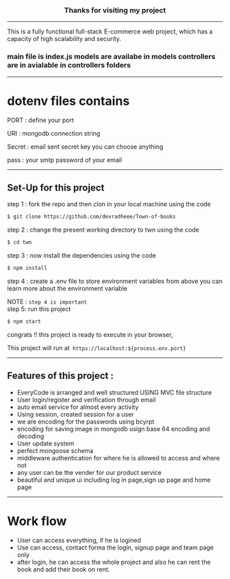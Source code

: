 ### <center> Thanks for visiting my project </center>
----
This is a fully functional full-stack E-commerce web project, which has a capacity of high scalability and security.

### main file is index.js models are availabe in models controllers are in avialable in controllers folders
----

# dotenv files contains

PORT : define your port

URI : mongodb connection string

Secret : email sent secret key you can choose anything

pass : your smtp password of your email

----

## Set-Up for this project

step 1 : fork the repo and then clon in your local machine using the code

```bash 
$ git clone https://github.com/devradheee/Town-of-books
 ```

step 2 : change the present working directory to twn using the code
```bash
$ cd twn
```

step 3 : now install the dependencies using the code
```bash
$ npm install
```
step 4 : create a .env file to store environment variables from above you can learn more about the environment variable

NOTE : ``` step 4 is important ```
<br/>
step 5: run this project
```bash
$ npm start
```

congrats !! this project is ready to execute in your browser,

This project will run at``` https://localhost:${process.env.port}```

---------------------

## <h2> Features of this project :</h2>
* EveryCode is arranged and well structured USING MVC file structure
* User login/register and verification through email
* auto email service for almost every activity
* Using session, created session for a user
* we are encoding for the passwords using bcyrpt
* encoding for saving image in mongodb usign base 64 encoding and decoding
* User update system
* perfect mongoose schema
* middleware authentication for where he is allowed to access and where not
* any user can be the vender for our product service 
* beautiful and unique ui including log in page,sign up page and home page

--------------------------------------

# Work flow 
* User can access everything, if he is logined
* Use can access, contact forma the login, signup page and team page only
* after login, he can access the whole project and also he can rent the book and add their book on rent.






